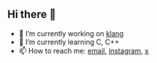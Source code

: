 ## Hi there 👋

- 🔭 I’m currently working on [klang](https://github.com/francisc0arauj0/klang)
- 🌱 I’m currently learning C, C++
- 📫 How to reach me: [email](franciscocoelhoaraujo492000@gmail.com), [instagram](https://instagram.com/francisc0.arauj0), [x](https://x.com/Francisc0Araujo)

